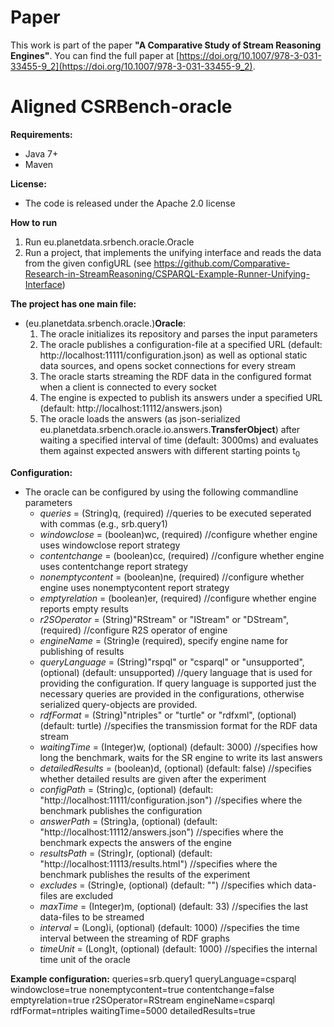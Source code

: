 # Paper
This work is part of the paper **"A Comparative Study of Stream Reasoning Engines"**. You can find the full paper at [https://doi.org/10.1007/978-3-031-33455-9_2](https://doi.org/10.1007/978-3-031-33455-9_2).

# Aligned CSRBench-oracle

**Requirements:**
 * Java 7+
 * Maven

**License:**
 * The code is released under the Apache 2.0 license

**How to run**
1. Run eu.planetdata.srbench.oracle.Oracle
2. Run a project, that implements the unifying interface and reads the data from the given configURL (see https://github.com/Comparative-Research-in-StreamReasoning/CSPARQL-Example-Runner-Unifying-Interface)

**The project has one main file:**
* (eu.planetdata.srbench.oracle.)**Oracle**:
  1. The oracle initializes its repository and parses the input parameters
  2. The oracle publishes a configuration-file at a specified URL (default: http://localhost:11111/configuration.json) as well as optional static data sources, and opens socket connections for every stream
  3. The oracle starts streaming the RDF data in the configured format when a client is connected to every socket
  4. The engine is expected to publish its answers under a specified URL (default: http://localhost:11112/answers.json)
  5. The oracle loads the answers (as json-serialized eu.planetdata.srbench.oracle.io.answers.**TransferObject**) after waiting a specified interval of time (default: 3000ms) and evaluates them against expected answers with different starting points t<sub>0</sub>

**Configuration:**
 * The oracle can be configured by using the following commandline parameters
   * _queries_ = (String)q, (required) //queries to be executed seperated with commas (e.g., srb.query1)
   * _windowclose_ = (boolean)wc, (required) //configure whether engine uses windowclose report strategy
   * _contentchange_ = (boolean)cc, (required) //configure whether engine uses contentchange report strategy
   * _nonemptycontent_ = (boolean)ne, (required) //configure whether engine uses nonemptycontent report strategy
   * _emptyrelation_ = (boolean)er, (required) //configure whether engine reports empty results
   * _r2SOperator_ = (String)"RStream" or "IStream" or "DStream", (required) //configure R2S operator of engine 
   * _engineName_ = (String)e (required), specify engine name for publishing of results
   * _queryLanguage_ = (String)"rspql" or "csparql" or "unsupported", (optional) (default: unsupported) //query language that is used for providing the configuration. If query language is supported just the necessary queries are provided in the configurations, otherwise serialized query-objects are provided.
   * _rdfFormat_ = (String)"ntriples" or "turtle" or "rdfxml", (optional) (default: turtle) //specifies the transmission format for the RDF data stream
   * _waitingTime_ = (Integer)w, (optional) (default: 3000) //specifies how long the benchmark, waits for the SR engine to write its last answers
   * _detailedResults_ = (boolean)d, (optional) (default: false) //specifies whether detailed results are given after the experiment
   * _configPath_ = (String)c, (optional) (default: "http://localhost:11111/configuration.json") //specifies where the benchmark publishes the configuration
   * _answerPath_ = (String)a, (optional) (default: "http://localhost:11112/answers.json") //specifies where the benchmark expects the answers of the engine
   * _resultsPath_ = (String)r, (optional) (default: "http://localhost:11113/results.html") //specifies where the benchmark publishes the results of the experiment
   * _excludes_ = (String)e, (optional) (default: "") //specifies which data-files are excluded
   * _maxTime_ = (Integer)m, (optional) (default: 33) //specifies the last data-files to be streamed
   * _interval_ = (Long)i, (optional) (default: 1000) //specifies the time interval between the streaming of RDF graphs
   * _timeUnit_ = (Long)t, (optional) (default: 1000) //specifies the internal time unit of the oracle

**Example configuration:**
queries=srb.query1 queryLanguage=csparql windowclose=true nonemptycontent=true contentchange=false emptyrelation=true r2SOperator=RStream engineName=csparql rdfFormat=ntriples waitingTime=5000 detailedResults=true



